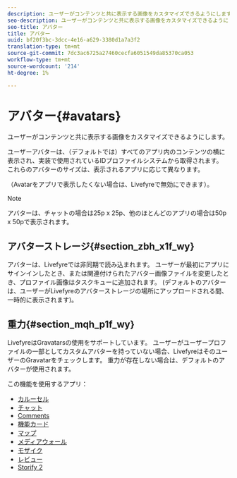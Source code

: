 ```yaml
---
description: ユーザーがコンテンツと共に表示する画像をカスタマイズできるようにします。
seo-description: ユーザーがコンテンツと共に表示する画像をカスタマイズできるようにします。
seo-title: アバター
title: アバター
uuid: bf20f3bc-3dcc-4e16-a629-3380d1a7a3f2
translation-type: tm+mt
source-git-commit: 7dc3ac6725a27460cecfa6051549da85370ca053
workflow-type: tm+mt
source-wordcount: '214'
ht-degree: 1%

---
```



# アバター{#avatars}

ユーザーがコンテンツと共に表示する画像をカスタマイズできるようにします。

ユーザーアバターは、（デフォルトでは）すべてのアプリ内のコンテンツの横に表示され、実装で使用されているIDプロファイルシステムから取得されます。 これらのアバターのサイズは、表示されるアプリに応じて異なります。

（Avatarをアプリで表示したくない場合は、Livefyreで無効にできます）。

>[!NOTE]
>
>アバターは、チャットの場合は25p x 25p、他のほとんどのアプリの場合は50p x 50pで表示されます。

## アバターストレージ{#section_zbh_x1f_wy}

アバターは、Livefyreでは非同期で読み込まれます。 ユーザーが最初にアプリにサインインしたとき、または関連付けられたアバター画像ファイルを変更したとき、プロファイル画像はタスクキューに追加されます。 (デフォルトのアバターは、ユーザーがLivefyreのアバターストレージの場所にアップロードされる間、一時的に表示されます)。

## 重力{#section_mqh_p1f_wy}

LivefyreはGravatarsの使用をサポートしています。 ユーザーがユーザープロファイルの一部としてカスタムアバターを持っていない場合、LivefyreはそのユーザーのGravatarをチェックします。 重力が存在しない場合は、デフォルトのアバターが使用されます。


この機能を使用するアプリ：

* [カルーセル](/help/using/c-about-apps/c-carousel-app/c-carousel-app.md#c_carousel_app)
* [チャット](/help/using/c-about-apps/c-chat-app/c-chat-app.md#c_chat_app)
* [Comments](/help/using/c-about-apps/c-comments/c-comments.md)
* [機能カード](/help/using/c-about-apps/c-feature-card-app/c-feature-card-app.md#c_feature_card_app)
* [マップ](/help/using/c-about-apps/c-map-app/c-map-app.md#c_map_app)
* [メディアウォール](/help/using/c-about-apps/c-media-wall-app/c-media-wall-app.md#c_media_wall_app)
* [モザイク](/help/using/c-about-apps/c-mosaic-app/c-mosaic-app.md#c_mosaic_app)
* [レビュー](/help/using/c-about-apps/c-reviews-app/c-reviews-app.md#c_reviews_app)
* [Storify 2](/help/using/c-about-apps/c-storify2/c-storify2.md#c_storify2)

